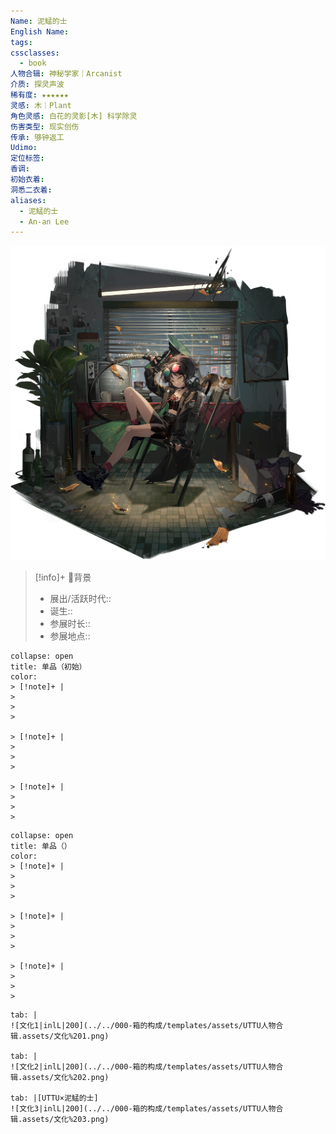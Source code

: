 ```yaml
---
Name: 泥鯭的士
English Name: 
tags: 
cssclasses:
  - book
人物合辑: 神秘学家｜Arcanist
介质: 探灵声波
稀有度: ★★★★★★
灵感: 木｜Plant
角色灵感: 白花的灵影[木] 科学除灵
伤害类型: 现实创伤
传承: 够钟返工
Udimo: 
定位标签: 
香调: 
初始衣着: 
洞悉二衣着: 
aliases:
  - 泥鯭的士
  - An-an Lee
---
```

![cover](assets/泥鯭的士：HK鬼见愁.assets/立绘%20泥鯭的士%2002.png)

> [!info]+ 🌆背景
> - 展出/活跃时代:: 
> - 诞生:: 
> - 参展时长:: 
> - 参展地点:: 

````ad-flex
collapse: open
title: 单品（初始）
color: 
> [!note]+ |
> 
> 
> 

> [!note]+ |
> 
> 
> 

> [!note]+ |
> 
> 
> 
````

````ad-flex
collapse: open
title: 单品（）
color: 
> [!note]+ |
> 
> 
> 

> [!note]+ |
> 
> 
> 

> [!note]+ |
> 
> 
> 
````

````tab
tab: |
![文化1|inlL|200](../../000-箱的构成/templates/assets/UTTU人物合辑.assets/文化%201.png)

tab: |
![文化2|inlL|200](../../000-箱的构成/templates/assets/UTTU人物合辑.assets/文化%202.png)

tab: |[UTTU×泥鯭的士]
![文化3|inlL|200](../../000-箱的构成/templates/assets/UTTU人物合辑.assets/文化%203.png)

````

